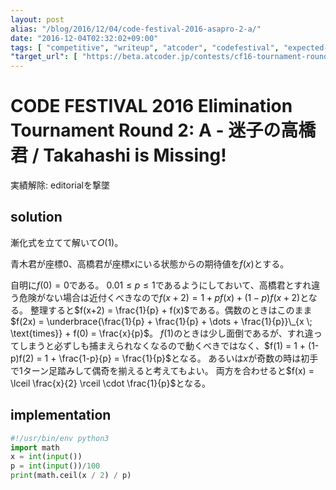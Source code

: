 ```yaml
---
layout: post
alias: "/blog/2016/12/04/code-festival-2016-asapro-2-a/"
date: "2016-12-04T02:32:02+09:00"
tags: [ "competitive", "writeup", "atcoder", "codefestival", "expected-value" ]
"target_url": [ "https://beta.atcoder.jp/contests/cf16-tournament-round2-open/tasks/asaporo_e" ]
---
```


# CODE FESTIVAL 2016 Elimination Tournament Round 2: A - 迷子の高橋君 / Takahashi is Missing!

実績解除: editorialを撃墜

## solution

漸化式を立てて解いて$O(1)$。

青木君が座標$0$、高橋君が座標$x$にいる状態からの期待値を$f(x)$とする。

自明に$f(0) = 0$である。
$0.01 \le p \le 1$であるようにしておいて、高橋君とすれ違う危険がない場合は近付くべきなので$f(x+2) = 1 + pf(x) + (1-p)f(x+2)$となる。
整理すると$f(x+2) = \frac{1}{p} + f(x)$である。偶数のときはこのまま$f(2x) = \underbrace{\frac{1}{p} + \frac{1}{p} + \dots + \frac{1}{p}}\_{x \; \text{times}} + f(0) = \frac{x}{p}$。
$f(1)$のときは少し面倒であるが、すれ違ってしまうと必ずしも捕まえられなくなるので動くべきではなく、$f(1) = 1 + (1-p)f(2) = 1 + \frac{1-p}{p} = \frac{1}{p}$となる。
あるいは$x$が奇数の時は初手で$1$ターン足踏みして偶奇を揃えると考えてもよい。
両方を合わせると$f(x) = \lceil \frac{x}{2} \rceil \cdot \frac{1}{p}$となる。

## implementation

``` python
#!/usr/bin/env python3
import math
x = int(input())
p = int(input())/100
print(math.ceil(x / 2) / p)
```
